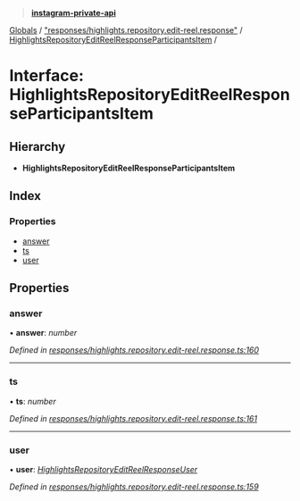 > **[instagram-private-api](../README.md)**

[Globals](../README.md) / ["responses/highlights.repository.edit-reel.response"](../modules/_responses_highlights_repository_edit_reel_response_.md) / [HighlightsRepositoryEditReelResponseParticipantsItem](_responses_highlights_repository_edit_reel_response_.highlightsrepositoryeditreelresponseparticipantsitem.md) /

# Interface: HighlightsRepositoryEditReelResponseParticipantsItem

## Hierarchy

* **HighlightsRepositoryEditReelResponseParticipantsItem**

## Index

### Properties

* [answer](_responses_highlights_repository_edit_reel_response_.highlightsrepositoryeditreelresponseparticipantsitem.md#answer)
* [ts](_responses_highlights_repository_edit_reel_response_.highlightsrepositoryeditreelresponseparticipantsitem.md#ts)
* [user](_responses_highlights_repository_edit_reel_response_.highlightsrepositoryeditreelresponseparticipantsitem.md#user)

## Properties

###  answer

• **answer**: *number*

*Defined in [responses/highlights.repository.edit-reel.response.ts:160](https://github.com/dilame/instagram-private-api/blob/e9c516c/src/responses/highlights.repository.edit-reel.response.ts#L160)*

___

###  ts

• **ts**: *number*

*Defined in [responses/highlights.repository.edit-reel.response.ts:161](https://github.com/dilame/instagram-private-api/blob/e9c516c/src/responses/highlights.repository.edit-reel.response.ts#L161)*

___

###  user

• **user**: *[HighlightsRepositoryEditReelResponseUser](_responses_highlights_repository_edit_reel_response_.highlightsrepositoryeditreelresponseuser.md)*

*Defined in [responses/highlights.repository.edit-reel.response.ts:159](https://github.com/dilame/instagram-private-api/blob/e9c516c/src/responses/highlights.repository.edit-reel.response.ts#L159)*